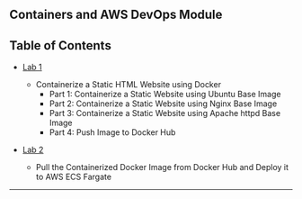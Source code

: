 ## Containers and AWS DevOps Module 


## Table of Contents
<!-- TOC -->
- [Lab 1](lab-1.md)
    - Containerize a Static HTML Website using Docker
        - Part 1: Containerize a Static Website using Ubuntu Base Image
        - Part 2: Containerize a Static Website using Nginx Base Image
        - Part 3: Containerize a Static Website using Apache httpd Base Image
        - Part 4: Push Image to Docker Hub

- [Lab 2](lab-2.md)
    - Pull the Containerized Docker Image from Docker Hub and Deploy it to AWS ECS Fargate
---